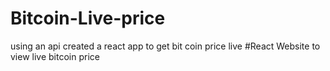 # Bitcoin-Live-price
using an api created a react app to get bit coin price live 
#React Website to view live bitcoin price 
